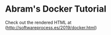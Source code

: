 # Abram's Docker Tutorial

Check out the rendered HTML at (http://softwareprocess.es/2019/docker.html)
